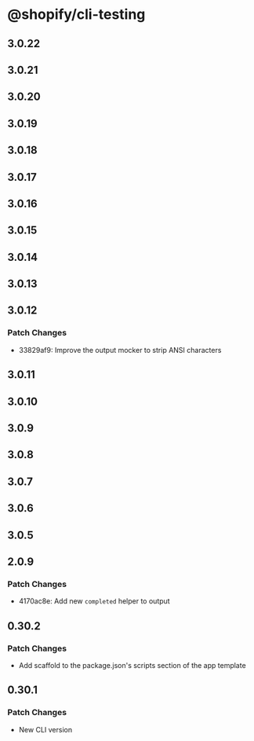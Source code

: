# @shopify/cli-testing

## 3.0.22

## 3.0.21

## 3.0.20

## 3.0.19

## 3.0.18

## 3.0.17

## 3.0.16

## 3.0.15

## 3.0.14

## 3.0.13

## 3.0.12

### Patch Changes

- 33829af9: Improve the output mocker to strip ANSI characters

## 3.0.11

## 3.0.10

## 3.0.9

## 3.0.8

## 3.0.7

## 3.0.6

## 3.0.5

## 2.0.9

### Patch Changes

- 4170ac8e: Add new `completed` helper to output

## 0.30.2

### Patch Changes

- Add scaffold to the package.json's scripts section of the app template

## 0.30.1

### Patch Changes

- New CLI version
